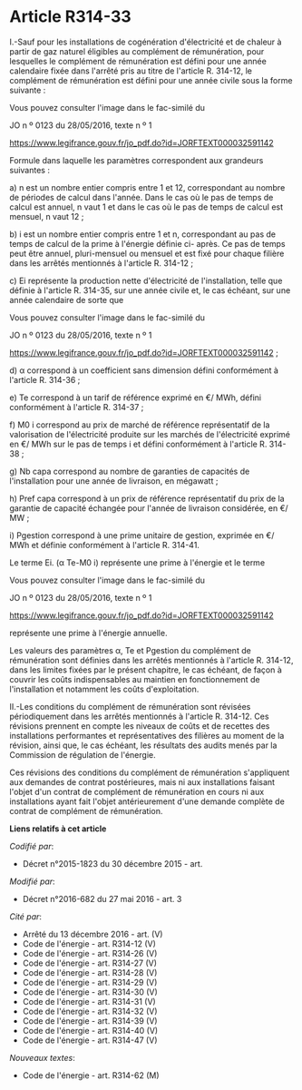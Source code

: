# Article R314-33

I.-Sauf pour les installations de cogénération d'électricité et de chaleur à partir de gaz naturel éligibles au complément de
rémunération, pour lesquelles le complément de rémunération est défini pour une année calendaire fixée dans l'arrêté pris au
titre de l'article R. 314-12, le complément de rémunération est défini pour une année civile sous la forme suivante : 

Vous pouvez consulter l'image dans le fac-similé du 

JO n º 0123 du 28/05/2016, texte n º 1 

https://www.legifrance.gouv.fr/jo_pdf.do?id=JORFTEXT000032591142

Formule dans laquelle les paramètres correspondent aux grandeurs suivantes : 

a) n est un nombre entier compris entre 1 et 12, correspondant au nombre de périodes de calcul dans l'année. Dans le cas où
le pas de temps de calcul est annuel, n vaut 1 et dans le cas où le pas de temps de calcul est mensuel, n vaut 12 ; 

b) i est un nombre entier compris entre 1 et n, correspondant au pas de temps de calcul de la prime à l'énergie définie ci-
après. Ce pas de temps peut être annuel, pluri-mensuel ou mensuel et est fixé pour chaque filière dans les arrêtés mentionnés
à l'article R. 314-12 ; 

c) Ei représente la production nette d'électricité de l'installation, telle que définie à l'article R. 314-35, sur une année
civile et, le cas échéant, sur une année calendaire de sorte que 

Vous pouvez consulter l'image dans le fac-similé du 

JO n º 0123 du 28/05/2016, texte n º 1 

https://www.legifrance.gouv.fr/jo_pdf.do?id=JORFTEXT000032591142 ; 

d) α correspond à un coefficient sans dimension défini conformément à l'article R. 314-36 ; 

e) Te correspond à un tarif de référence exprimé en €/ MWh, défini conformément à l'article R. 314-37 ; 

f) M0 i correspond au prix de marché de référence représentatif de la valorisation de l'électricité produite sur les marchés
de l'électricité exprimé en €/ MWh sur le pas de temps i et défini conformément à l'article R. 314-38 ; 

g) Nb capa correspond au nombre de garanties de capacités de l'installation pour une année de livraison, en mégawatt ; 

h) Pref capa correspond à un prix de référence représentatif du prix de la garantie de capacité échangée pour l'année de
livraison considérée, en €/ MW ; 

i) Pgestion correspond à une prime unitaire de gestion, exprimée en €/ MWh et définie conformément à l'article R. 314-41. 

Le terme Ei. (α Te-M0 i) représente une prime à l'énergie et le terme 

Vous pouvez consulter l'image dans le fac-similé du 

JO n º 0123 du 28/05/2016, texte n º 1 

https://www.legifrance.gouv.fr/jo_pdf.do?id=JORFTEXT000032591142

représente une prime à l'énergie annuelle. 

Les valeurs des paramètres α, Te et Pgestion du complément de rémunération sont définies dans les arrêtés mentionnés à
l'article R. 314-12, dans les limites fixées par le présent chapitre, le cas échéant, de façon à couvrir les coûts
indispensables au maintien en fonctionnement de l'installation et notamment les coûts d'exploitation. 

II.-Les conditions du complément de rémunération sont révisées périodiquement dans les arrêtés mentionnés à l'article R.
314-12. Ces révisions prennent en compte les niveaux de coûts et de recettes des installations performantes et
représentatives des filières au moment de la révision, ainsi que, le cas échéant, les résultats des audits menés par la
Commission de régulation de l'énergie. 

Ces révisions des conditions du complément de rémunération s'appliquent aux demandes de contrat postérieures, mais ni aux
installations faisant l'objet d'un contrat de complément de rémunération en cours ni aux installations ayant fait l'objet
antérieurement d'une demande complète de contrat de complément de rémunération.

**Liens relatifs à cet article**

_Codifié par_:

  - Décret n°2015-1823 du 30 décembre 2015 - art.

_Modifié par_:

  - Décret n°2016-682 du 27 mai 2016 - art. 3

_Cité par_:

  - Arrêté du 13 décembre 2016 - art. (V)
  - Code de l'énergie - art. R314-12 (V)
  - Code de l'énergie - art. R314-26 (V)
  - Code de l'énergie - art. R314-27 (V)
  - Code de l'énergie - art. R314-28 (V)
  - Code de l'énergie - art. R314-29 (V)
  - Code de l'énergie - art. R314-30 (V)
  - Code de l'énergie - art. R314-31 (V)
  - Code de l'énergie - art. R314-32 (V)
  - Code de l'énergie - art. R314-39 (V)
  - Code de l'énergie - art. R314-40 (V)
  - Code de l'énergie - art. R314-47 (V)

_Nouveaux textes_:

  - Code de l'énergie - art. R314-62 (M)
